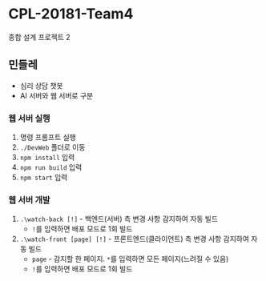 # CPL-20181-Team4
종합 설계 프로젝트  2

## 민들레
- 심리 상담 챗봇
- AI 서버와 웹 서버로 구분
### 웹 서버 실행
1. 명령 프롬프트 실행
1. `./DevWeb` 폴더로 이동
1. `npm install` 입력
1. `npm run build` 입력
1. `npm start` 입력
### 웹 서버 개발
1. `.\watch-back [!]` - 백엔드(서버) 측 변경 사항 감지하여 자동 빌드
    - `!`를 입력하면 배포 모드로 1회 빌드
1. `.\watch-front [page] [!]` - 프론트엔드(클라이언트) 측 변경 사항 감지하여 자동 빌드
    - `page` - 감지할 한 페이지. `*`를 입력하면 모든 페이지(느려질 수 있음)
    - `!`를 입력하면 배포 모드로 1회 빌드